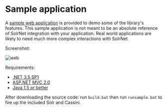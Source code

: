 # Sample application

A [sample web application](https://github.com/solrnet/SolrNetSampleApps) is provided to demo some of the library's features. This sample application is not meant to be an absolute reference of SolrNet integration with your application. Real world applications are likely to need much more complex interactions with SolrNet.

Screenshot:

![web](https://sites.google.com/site/mauricioscheffer/megastoree_small.png)

Requirements:

 * [.NET 3.5 SP1](http://www.microsoft.com/en-us/download/details.aspx?id=22)
 * [ASP.NET MVC 2.0](http://www.microsoft.com/en-us/download/details.aspx?id=22079)
 * [Java 1.5 or better](http://www.java.com/en/download/index.jsp)

After downloading the source code: run `build.bat` then run `runsample.bat` to fire up the included Solr and Cassini.

